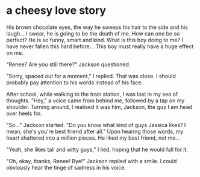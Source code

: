 # a cheesy love story 

  His brown chocolate eyes, the way he sweeps his hair to the side and his laugh... 
I swear, he is going to be the death of me. 
How can one be so perfect? 
He is so funny, smart and kind. 
What is this boy doing to me? 
I have never fallen this hard before... 
This boy must really have a huge effect on me.


  "Renee? Are you still there?" Jackson questioned.

  "Sorry, spaced out for a moment," I replied. 
That was close. 
I should probably pay attention to his words instead of his face. 

  After school, while walking to the train station, I was lost in my sea of thoughts. 
"Hey," a voice came from behind me, followed by a tap on my shoulder. 
Turning around, I realised it was him, Jackson, the guy I am head over heels for. 

  "So..." Jackson started. "Do you know what kind of guys Jessica likes? I mean, she's you're best friend after all." 
Upon hearing those words, my heart shattered into a million pieces. 
He liked my best friend, not me...

  "Yeah, she likes tall and witty guys," I lied, hoping that he would fall for it. 

   "Oh, okay, thanks, Renee! Bye!" Jackson replied with a smile. 
  I could obviously hear the tinge of sadness in his voice. 
  
